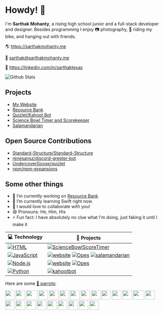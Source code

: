 # Howdy! 👋

I'm **Sarthak Mohanty**, a rising high school junior and a full-stack developer and designer. Besides programming I enjoy 📷 photography, 🚵 riding my bike, and hanging out with friends.

🌎 https://sarthakmohanty.me

📨 [sarthak@sarthakmohanty.me](mailto:sarthak@sarthakmohanty.me)

💼 https://linkedin.com/in/sarthaktexas

![Github Stats](https://github-readme-stats.vercel.app/api?username=sarthaktexas&count_private=true&show_icons=true)
## Projects
- [My Website](https://github.com/sarthaktexas/sarthaktexas.github.io)
- [Resource Bank](https://github.com/sarthakmohantyinc/Opes)
- [Quizlet/Kahoot Bot](https://github.com/sarthaktexas/)
- [Science Bowl Timer and Scorekeeper](https://github.com/sarthaktexas/ScienceBowlScoreTimer)
- [Salamandarian](https://github.com/sarthaktexas/Salamandarian)

## Open Source Contributions

- [Standard-Structure/Standard-Structure](https://github.com/Standard-Structure/Standard-Structure) 
- [renesansz/discord-greeter-bot](https://github.com/renesansz/discord-greeter-bot)
- [UndercoverGoose/quizlet](https://github.com/UndercoverGoose/quizlet)
- [npm/npm-expansions](https://github.com/npm/npm-expansions)

## Some other things

- 🔭 I’m currently working on [Resource Bank](https://rb.sarthakmohanty.me)
- 🌱 I’m currently learning Swift right now.
- 👯 I would love to collaborate with you!
- 😄 Pronouns: He, Him, His
- ⚡ Fun fact: I have absolutely no clue what I'm doing, just faking it until I make it

<!-- START OF PROFILE STACK, DO NOT REMOVE -->
| 💻 **Technology** | 🚀 **Projects** |
|-|-|
| [![HTML](https://img.shields.io/static/v1?label=&message=HTML&color=E34F26&logo=html5&logoColor=FFFFFF)](https://github.com/sarthaktexas?tab=repositories&q=&type=&language=html) | [![ScienceBowlScoreTimer](https://img.shields.io/static/v1?label=&message=ScienceBowlScoreTimer&color=000605&logo=github&logoColor=white&labelColor=000605)](https://github.com/sarthaktexas/ScienceBowlScoreTimer) |
| [![JavaScript](https://img.shields.io/static/v1?label=&message=JavaScript&color=F1E05A&logo=javascript&logoColor=FFFFFF)](https://github.com/sarthaktexas?tab=repositories&q=&type=&language=javascript) | [![website](https://img.shields.io/static/v1?label=&message=website&color=000605&logo=github&logoColor=white&labelColor=000605)](https://github.com/sarthaktexas/website) [![Opes](https://img.shields.io/static/v1?label=&message=Opes&color=000605&logo=github&logoColor=white&labelColor=000605)](https://github.com/sarthakmohantyinc/Opes) [![salamandarian](https://img.shields.io/static/v1?label=&message=salamandarian&color=000605&logo=github&logoColor=white&labelColor=000605)](https://github.com/sarthaktexas/salamandarian) |
| [![Node.js](https://img.shields.io/static/v1?label=&message=Node.js&color=339933&logo=node.js&logoColor=FFFFFF)](https://github.com/sarthaktexas?tab=repositories&q=&type=&language=javascript) | [![website](https://img.shields.io/static/v1?label=&message=website&color=000605&logo=github&logoColor=white&labelColor=000605)](https://github.com/sarthaktexas/website) [![Opes](https://img.shields.io/static/v1?label=&message=Opes&color=000605&logo=github&logoColor=white&labelColor=000605)](https://github.com/sarthakmohantyinc/Opes) |
| [![Python](https://img.shields.io/static/v1?label=&message=Python&color=3776AB&logo=python&logoColor=FFFFFF)](https://github.com/sarthaktexas?tab=repositories&q=&type=&language=python) | [![kahootbot](https://img.shields.io/static/v1?label=&message=kahootbot&color=000605&logo=github&logoColor=white&labelColor=000605)](https://github.com/sarthaktexas/kahootbot) |
<!-- END OF PROFILE STACK, DO NOT REMOVE -->

Here are some [🦜 parrots](https://cultofthepartyparrot.com):

<div>
    <img src="https://cultofthepartyparrot.com/parrots/hd/githubparrot.gif" width="30" height="30"/>
    <img src="https://cultofthepartyparrot.com/parrots/hd/darkmodeparrot.gif" width="30" height="30"/>
    <img src="https://cultofthepartyparrot.com/parrots/asyncparrot.gif" width="36" height="30"/>
    <img src="https://cultofthepartyparrot.com/parrots/exceptionallyfastparrot.gif" width="30" height="30"/>
    <img src="https://cultofthepartyparrot.com/parrots/hd/60fpsparrot.gif" width="30" height="30"/>
    <img src="https://cultofthepartyparrot.com/parrots/hd/jumpingparrot.gif" width="30" height="30"/>
    <img src="https://cultofthepartyparrot.com/parrots/hd/opensourceparrot.gif" width="30" height="30"/>
    <img src="https://cultofthepartyparrot.com/parrots/hd/opensourceparrot.gif" width="30" height="30"/>
    <img src="https://cultofthepartyparrot.com/parrots/hd/opensourceparrot.gif" width="30" height="30"/>
    <img src="https://cultofthepartyparrot.com/parrots/hd/hypnoparrotlight.gif" width="30" height="30"/>
    <img src="https://cultofthepartyparrot.com/parrots/hd/shortparrot.gif" width="30" height="30"/>
    <img src="https://cultofthepartyparrot.com/parrots/databaseparrot.gif" width="30" height="30"/>
    <img src="https://cultofthepartyparrot.com/parrots/fixparrot.gif" width="36" height="30"/>
    <img src="https://cultofthepartyparrot.com/parrots/hd/laptop_parrot.gif" width="30" height="30"/>
    <img src="https://cultofthepartyparrot.com/parrots/hd/spinningparrot.gif" width="30" height="30"/>
    <img src="https://cultofthepartyparrot.com/parrots/hd/horizontalparrot.gif" width="30" height="30"/>
    <img src="https://cultofthepartyparrot.com/parrots/hd/levitationparrot.gif" width="30" height="30"/>
    <img src="https://cultofthepartyparrot.com/parrots/hd/meldparrot.gif" width="30" height="30"/>
    <img src="https://cultofthepartyparrot.com/parrots/slomoparrot.gif" width="30" height="30"/>
    <img src="https://cultofthepartyparrot.com/parrots/hd/moonwalkingparrot.gif" width="30" height="30"/>
    <img src="https://cultofthepartyparrot.com/parrots/hd/stableparrot.gif" width="30" height="30"/>
    <img src="https://cultofthepartyparrot.com/parrots/hd/scienceparrot.gif" width="30" height="30"/>
    <img src="https://cultofthepartyparrot.com/parrots/hd/sushiparrot.gif" width="30" height="30"/>
</div>

